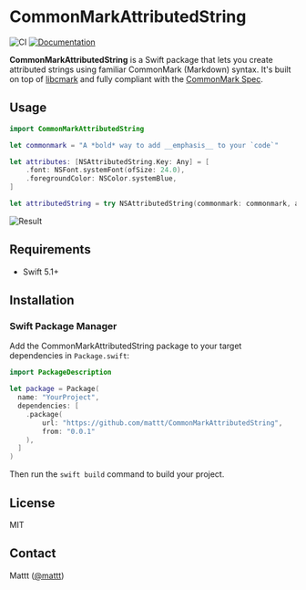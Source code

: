 # CommonMarkAttributedString

![CI][ci badge]
[![Documentation][documentation badge]][documentation]

**CommonMarkAttributedString** is a Swift package that lets you
create attributed strings using familiar CommonMark (Markdown) syntax.
It's built on top of [libcmark][cmark]
and fully compliant with the [CommonMark Spec][commonmark].

## Usage

```swift
import CommonMarkAttributedString

let commonmark = "A *bold* way to add __emphasis__ to your `code`"

let attributes: [NSAttributedString.Key: Any] = [
    .font: NSFont.systemFont(ofSize: 24.0),
    .foregroundColor: NSColor.systemBlue,
]

let attributedString = try NSAttributedString(commonmark: commonmark, attributes: attributes)
```

![Result][screenshot]

## Requirements

- Swift 5.1+

## Installation

### Swift Package Manager

Add the CommonMarkAttributedString package to your target dependencies in `Package.swift`:

```swift
import PackageDescription

let package = Package(
  name: "YourProject",
  dependencies: [
    .package(
        url: "https://github.com/mattt/CommonMarkAttributedString",
        from: "0.0.1"
    ),
  ]
)
```

Then run the `swift build` command to build your project.

## License

MIT

## Contact

Mattt ([@mattt](https://twitter.com/mattt))

[cmark]: https://github.com/commonmark/cmark
[commonmark]: https://commonmark.org
[screenshot]: https://user-images.githubusercontent.com/7659/76089806-35fcf400-5f6f-11ea-934c-b676b6af99cf.png

[ci badge]: https://github.com/mattt/CommonMarkAttributedString/workflows/CI/badge.svg
[documentation badge]: https://github.com/mattt/CommonMarkAttributedString/workflows/Documentation/badge.svg
[documentation]: https://github.com/mattt/CommonMarkAttributedString/wiki
